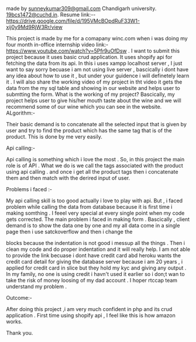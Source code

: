 made by sunneykumar309@gmail.com 
Chandigarh university.
19bcs1472@cuchd.in.
Resume link:--https://drive.google.com/file/d/195VMcBOpdRuF33W1-xij0y9Md9RjW3Rr/view


This project is made by me for a comapany winc.com when i was doing my  four month in-office internship video link:- https://www.youtube.com/watch?v=5Pfr9uOfDsw . I want to submit this project because it uses basic crud application. It uses shopify api for fetching the data from its api. In this i uses xampp localhost server , I just want to say sorry becuase i am not using live server , bascically i dont have any idea about how to use it , but under your guidence i will definetely learn it . I will also share the working video of my project in tht video it gets the data from the my sql table and showing in our website and helps user to submtting the form. What is the working of my project? Bascically, my project helps user to give his/her mouth taste about the wine and we will recommend some of our wine which you can see in the website. ALgorithm:-

Their basic demand is to concatenate all the selected input that is given by user and try to find the product which has the same tag that is of the product. This is done by me very easily.

Api calling:-

Api calling is something which i love the most . So, in this project the main role is of API . What we do is we call the tags associated with the product using api calling . and once i get all the product tags then i concatenate them and then match with the derired input of user.

Problems i faced :-

My api calling skill is too good actually i love to play with api. But , i faced problem while calling the data from database because it is first time i making somthing . I feeel very special at every single point when my code gets corrected. The main problem i faced in making form . Bascically , client demand is to show the data one by one and my all data come in a single page then i use satckoverflow and then i change the

blocks because the indentation is not good i messup all the things . Then i clean my code and do proper indentation and it will really help. I am not able to provide the link becuase i dont have credit card abd heroku wants the credit card detail for giving the database server because i am 20 years , i applied for credit card in slice but they hold my kyc and giving any output . In my family, no one is using credit i havn't used it earlier so i don;t wan to take the risk of money loosing of my dad account . I hoper rtccap team understand my problem .

Outcome:-

After doing this project ,i am very much confident in php and its crud application . First time using shopify api , I feel like this is how amazon works.

Thank you.
